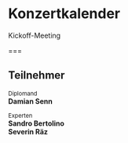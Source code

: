 <!-- .slide: class="intro" -->
<div>
  <h1>Konzertkalender</h1>

  <p>Kickoff-Meeting</p>
</div>

===

<!-- .slide: class="left" -->

## Teilnehmer

<small>Diplomand</small><br>
<strong>Damian Senn</strong>

<small>Experten</small></br>
<strong>Sandro Bertolino</strong><br>
<strong>Severin Räz</strong>
